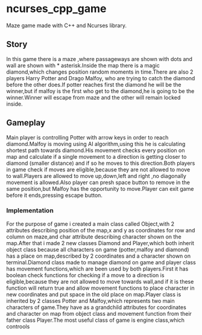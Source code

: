 # ncurses_cpp_game

Maze game made with C++ and Ncurses library.

## Story

In this game there is a maze ,where passageways are shown with dots and wall are shown with * asterisk.Inside the map there is a magic diamond,which changes position random moments in time.There are also 2 players Harry Potter and Drago Malfoy, who are trying to catch the diamond before the other does.If potter reaches first the diamond he will be the winner,but if malfoy is the first who get to the diamond,he is going to be the winner.Winner will escape from maze and the other will remain locked inside.

## Gameplay

Main player is controlling Potter with arrow keys in order to reach diamond.Malfoy is moving using AI algorithm,using this he is calculating shortest path towards diamond.His movement checks every position on map and calculate if a single movement to a direction is getting closer to diamond (smaller distance) and if so he moves to this direction.Both players in game check if moves are eligible,because they are not allowed to move to wall.Players are allowed to move up,down,left and right ,no diagonally movement is allowed.Also player can presh space button to remove in the same position,but Malfoy has the opportunity to move.Player can exit game before it ends,pressing escape button.

### Implementation

For the purpose of game i created a main class called Object,with 2 attributes describing position of the map,x and y as coordinates for row and column on maze,and char attribute describing character shown on the map.After that i made 2 new classes Diamond and Player,which both inherit object class because all characters on game (potter,malfoy and diamond) has a place on map,described by 2 coordinates and a character shown on terminal.Diamond class made to manage diamond on game and player class has movement functions,which are been used by both players.First it has boolean check functions for checking if a move to a direction is eligible,because they are not allowed to move towards wall,and if it is these function will return true and allow movement functions to place character in new coordinates and put space in the old place on map.Player class is inherited by 2 classes Potter and Malfoy,which represents two main characters of game.They have as a grandchild attributes for coordinates and character on map from object class and movement function from their father class Player.The most useful class of game is engine class,which controols 


